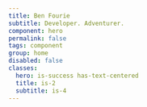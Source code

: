 ```yaml
---
title: Ben Fourie
subtitle: Developer. Adventurer.
component: hero
permalink: false
tags: component
group: home
disabled: false
classes:
  hero: is-success has-text-centered
  title: is-2
  subtitle: is-4
---
```

